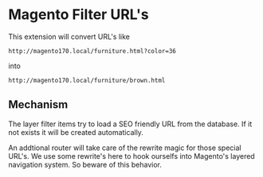 Magento Filter URL's
====================

This extension will convert URL's like

`http://magento170.local/furniture.html?color=36`

into

`http://magento170.local/furniture/brown.html`

Mechanism
---------

The layer filter items try to load a SEO friendly URL from the database. If it not exists it will be created automatically.

An addtional router will take care of the rewrite magic for those special URL's. We use some rewrite's here to hook ourselfs
into Magento's layered navigation system. So beware of this behavior.